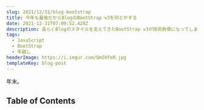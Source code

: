 ```yaml
---
slug: 2021/12/31/blog-bootstrap
title: 今年も最後だからBlogのBootStrap v3を何とかする
date: 2021-12-31T07:09:52.428Z
description: 長らくBlogのスタイルを支えてきたBootStrap v3が技術負債になってしまっていたのでとりあえずBootStrap v5にしたお話。
tags:
  - JavaScript
  - BootStrap
  - 年越し
headerImage: https://i.imgur.com/QmIHfeR.jpg
templateKey: blog-post
---
```

年末。

## Table of Contents

```toc

```
